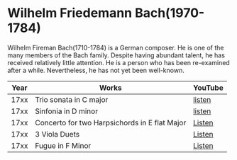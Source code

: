 # Wilhelm Friedemann Bach(1970-1784)

Wilhelm Fireman Bach(1710-1784) is a German composer. He is one of the many members of the Bach family. Despite having abundant talent, he has received relatively little attention. He is a person who has been re-examined after a while. Nevertheless, he has not yet been well-known.


| Year | Works | YouTube |
| ---- | ----- | ------- |
| 17xx | Trio sonata in C major | [listen](https://www.youtube.com/watch?v=OLBvnDDBx8Y) |
| 17xx | Sinfonia in D minor | [listen](https://www.youtube.com/watch?v=WIMSczECPQI) |
| 17xx | Concerto for two Harpsichords in E flat Major | [Listen](https://www.youtube.com/watch?v=q-mZxJkj4Sk) |
| 17xx | 3 Viola Duets | [Listen](https://www.youtube.com/watch?v=6b6BgNSQx3U) |
| 17xx |  Fugue in F Minor | [Listen](https://www.youtube.com/watch?v=i7Y1na7cflg) |
